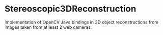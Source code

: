 # Stereoscopic3DReconstruction
Implementation of OpenCV Java bindings in 3D object reconstructions from images taken from at least 2 web cameras.
